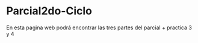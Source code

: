 # Parcial2do-Ciclo

En esta pagina web podrá encontrar las tres partes del parcial + practica 3 y 4
